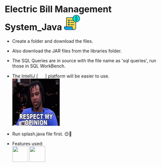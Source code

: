 # Electric Bill Management System_Java <img src="https://github.com/Abhiram26prog/Electric-Bill-Management-System_Java/blob/main/Images/bill.png" width="50" height="50" />
- Create a folder and download the files.
- Also download the JAR files from the libraries folder.
- The SQL Queries are in source with the file name as 'sql queries', run those in SQL WorkBench.
- The IntelliJ [
            <img src="https://cdn.jsdelivr.net/gh/devicons/devicon/icons/intellij/intellij-original.svg" width="15" height="15" /> ]
          platform will be easier to use.
   <br>
<img src="https://github.com/Abhiram26prog/Electric-Bill-Management-System_Java/blob/main/Images/respect-my-opinion.gif" width="150" height="150"></img>

- Run splash.java file first. 😊🤞
- Features used:<br>
 <img src="https://cdn.jsdelivr.net/gh/devicons/devicon/icons/java/java-original-wordmark.svg" width="50" height="50" /> <img src="https://cdn.jsdelivr.net/gh/devicons/devicon/icons/mysql/mysql-original-wordmark.svg" width="50" height="50" />
          
